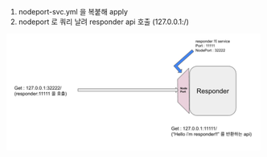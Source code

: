 1. nodeport-svc.yml 을 복붙해 apply
2. nodeport 로 쿼리 날려 responder api 호출 (127.0.0.1:<nodeport>/)
  
![nodeport](./nodeport2.png)
